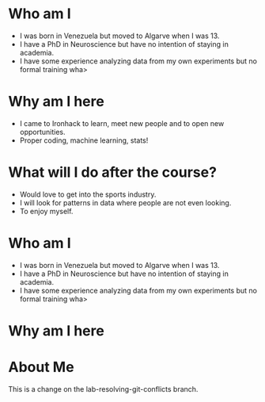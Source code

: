 
# Who am I

* I was born in Venezuela but moved to Algarve when I was 13.
* I have a PhD in Neuroscience but have no intention of staying in academia.
* I have some experience analyzing data from my own experiments but no formal training wha>

# Why am I here

* I came to Ironhack to learn, meet new people and to open new opportunities.
* Proper coding, machine learning, stats!

# What will I do after the course?

* Would love to get into the sports industry.
* I will look for patterns in data where people are not even looking.
* To enjoy myself.
# Who am I

* I was born in Venezuela but moved to Algarve when I was 13.
* I have a PhD in Neuroscience but have no intention of staying in academia.
* I have some experience analyzing data from my own experiments but no formal training wha>

# Why am I here

# About Me
This is a change on the lab-resolving-git-conflicts branch.

